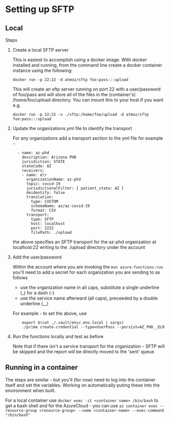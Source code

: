 # Setting up SFTP

## Local

Steps

1. Create a local SFTP server
    
    This is easiest to accomplish using a docker image.  With docker installed and running, from the command line create a docker container instance using the following:
    ```
    docker run -p 22:22 -d atmoz/sftp foo:pass:::upload
    ```
    This will create an sftp server running on port 22 with a user/password of foo/pass and will store all of the files in the (container's) /home/foo/upload directory.  You can mount this to your host if you want e.g.

    ```
    docker run -p 22:22 -v ./sftp:/home/foo/upload -d atmoz/sftp foo:pass:::upload 
    ```
1.  Update the organizations.yml file to identify the transport

    For any organizations add a transport section to the yml file for example - 

    ```
      - name: az-phd
        description: Arizona PHD
        jurisdiction: STATE
        stateCode: AZ
        receivers:
        - name: elr
          organizationName: az-phd
          topic: covid-19
          jurisdictionalFilter: { patient_state: AZ }
          deidentify: false
          translation:
            type: CUSTOM
            schemaName: az/az-covid-19
            format: CSV
          transport:
            type: SFTP
            host: localhost
            port: 2222
            filePath: ./upload
    ```
    the above specifies an SFTP transport for the az-phd organization at localhost:22 writing to the ./upload directory under the account

1. Add the user/password

    Within the account where you are invoking the `mvn azure-functions:run` you'll need to add a secret for each organization you are sending to as follows

    * use the organization name in all caps, substitute a single underline (_) for a dash (-)
    * use the service name afterward (all caps), preceeded by a double underline (__)

    For example - to set the above, use
    
    ```
        export $(cat ./.vault/env/.env.local | xargs)
        ./prime create-credential --type=UserPass --persist=AZ_PHD__ELR
    ```

1. Run the functions locally and test as before

    Note that if there isn't a service transport for the organization - SFTP will be skipped and the report will be directly moved to the 'sent' queue

## Running in a container

The steps are similar - but you'll (for now) need to log into the container itself and set the variables.  Working on automatically puting these into the environment when built.

For a local container use `docker exec -it <container name> /bin/bash` to get a bash shell and for the AzureCloud - you can use `az container exec --resource-group <resource-group> --name <container-name> --exec-command "/bin/bash"`
